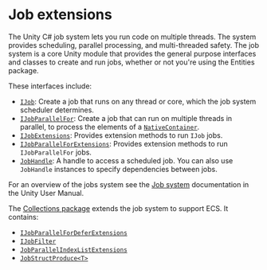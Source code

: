 # Job extensions

The Unity C# job system lets you run code on multiple threads. The system provides scheduling, parallel processing, and multi-threaded safety. The job system is a core Unity module that provides the general purpose interfaces and classes to create and run jobs, whether or not you're using the Entities package. 

These interfaces include:

* [`IJob`](https://docs.unity3d.com/ScriptReference/Unity.Jobs.IJob.html): Create a job that runs on any thread or core, which the job system scheduler determines.
* [`IJobParallelFor`](https://docs.unity3d.com/ScriptReference/Unity.Jobs.IJobParallelFor.html): Create a job that can run on multiple threads in parallel, to process the elements of a [`NativeContainer`](https://docs.unity3d.com/Manual/JobSystemNativeContainer.html).
* [`IJobExtensions`](https://docs.unity3d.com/ScriptReference/Unity.Jobs.IJobExtensions.html): Provides extension methods to run `IJob` jobs.
* [`IJobParallelForExtensions`](https://docs.unity3d.com/ScriptReference/Unity.Jobs.IJobParallelForExtensions.html): Provides extension methods to run `IJobParallelFor` jobs.
* [`JobHandle`](https://docs.unity3d.com/ScriptReference/Unity.Jobs.JobHandle.html): A handle to access a scheduled job. You can also use `JobHandle` instances to specify dependencies between jobs.

For an overview of the jobs system see the [Job system](xref:JobSystem) documentation in the Unity User Manual.

The [Collections package](https://docs.unity3d.com/Packages/com.unity.collections@latest) extends the job system to support ECS. It contains:

* [`IJobParallelForDeferExtensions`](https://docs.unity3d.com/Packages/com.unity.collections@latest/index.html?subfolder=/api/Unity.Jobs.IJobParallelForDeferExtensions.html)
* [`IJobFilter`](https://docs.unity3d.com/Packages/com.unity.collections@latest/index.html?subfolder=/api/Unity.Jobs.IJobFilter.html)
* [`JobParallelIndexListExtensions`](https://docs.unity3d.com/Packages/com.unity.collections@latest/index.html?subfolder=/api/Unity.Jobs.JobParallelIndexListExtensions.html)
* [`Job​Struct​Produce<T>`](https://docs.unity3d.com/Packages/com.unity.collections@latest/index.html?subfolder=/api/Unity.Jobs.JobParallelIndexListExtensions.JobStructProduce-1.html)

